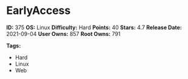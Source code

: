 # EarlyAccess

**ID:** 375
**OS:** Linux
**Difficulty:** Hard
**Points:** 40
**Stars:** 4.7
**Release Date:** 2021-09-04
**User Owns:** 857
**Root Owns:** 791

**Tags:**
- Hard
- Linux
- Web

